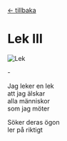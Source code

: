 [← tillbaka](README.md)  

# Lek III

![Lek](lek.jpg)  

\-

Jag leker en lek    
att jag älskar  
alla människor  
som jag möter  

Söker deras ögon  
ler på riktigt